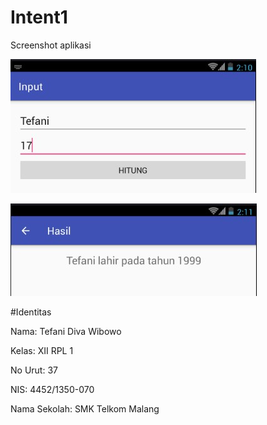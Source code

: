 # Intent1

Screenshot aplikasi

![Screenshot Activity& Intent Intent1 A](https://github.com/TefaniDivaWibowo/Intent1/blob/master/XIIRPL1%2337%23Activity%26Intent%23Intent1.jpg)

![Screenshot Activity& Intent Intent1 B](https://github.com/TefaniDivaWibowo/Intent1/blob/master/XIIRPL1%2337%23Activity%26Intent%23Intent1_2.jpg)


#Identitas

Nama: Tefani Diva Wibowo

Kelas: XII RPL 1

No Urut: 37

NIS: 4452/1350-070

Nama Sekolah: SMK Telkom Malang
